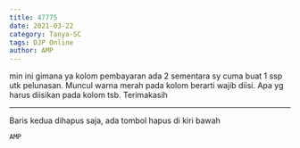```yaml
---
title: 47775
date: 2021-03-22
category: Tanya-SC
tags: DJP Online
author: AMP
---
```


min ini gimana ya kolom pembayaran ada 2 sementara sy cuma buat 1 ssp utk pelunasan. Muncul warna merah pada kolom berarti wajib diisi. Apa yg harus diisikan pada kolom tsb. Terimakasih

---

Baris kedua dihapus saja, ada tombol hapus di kiri bawah

`AMP`

